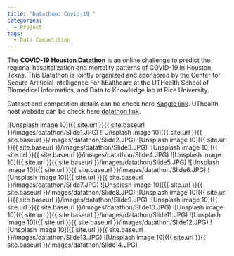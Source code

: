 ```yaml
---
title: "Datathon: Covid-19 "
categories:
  - Project
tags:
  - Data Competition
---
```


<p>
The <b>COVID-19 Houston Datathon</b> is an online challenge to predict the regional hospitalization and mortality patterns of COVID-19 in Houston, Texas. 
This Datathon is jointly organized and sponsored by the Center for Secure Artificial intelligence For hEalthcare at the UTHealth School of Biomedical Informatics, and Data to Knowledge lab at Rice University.
</p>

[//]: # ()
[//]: # ()
[//]: # (This theme supports **link posts**, made famous by John Gruber. To use, just add `link:https://www.kaggle.com/c/covid19houstondatathon/overview` to the post's YAML front matter and you're done.)

[//]: # ()
[//]: # (> And this is how a quote looks.)

Dataset and competition details can be check here [Kaggle link](https://www.kaggle.com/c/covid19houstondatathon/overview).
UThealth host website can be check here [datathon link](https://sbmi.uth.edu/datathon/past-events/aug20.htm).

![Unsplash image 10]({{ site.url }}{{ site.baseurl }}/images/datathon/Slide1.JPG)
![Unsplash image 10]({{ site.url }}{{ site.baseurl }}/images/datathon/Slide2.JPG)
![Unsplash image 10]({{ site.url }}{{ site.baseurl }}/images/datathon/Slide3.JPG)
![Unsplash image 10]({{ site.url }}{{ site.baseurl }}/images/datathon/Slide4.JPG)
![Unsplash image 10]({{ site.url }}{{ site.baseurl }}/images/datathon/Slide5.JPG)
![Unsplash image 10]({{ site.url }}{{ site.baseurl }}/images/datathon/Slide6.JPG)
![Unsplash image 10]({{ site.url }}{{ site.baseurl }}/images/datathon/Slide7.JPG)
![Unsplash image 10]({{ site.url }}{{ site.baseurl }}/images/datathon/Slide8.JPG)
![Unsplash image 10]({{ site.url }}{{ site.baseurl }}/images/datathon/Slide9.JPG)
![Unsplash image 10]({{ site.url }}{{ site.baseurl }}/images/datathon/Slide10.JPG)
![Unsplash image 10]({{ site.url }}{{ site.baseurl }}/images/datathon/Slide11.JPG)
![Unsplash image 10]({{ site.url }}{{ site.baseurl }}/images/datathon/Slide12.JPG)
![Unsplash image 10]({{ site.url }}{{ site.baseurl }}/images/datathon/Slide13.JPG)
![Unsplash image 10]({{ site.url }}{{ site.baseurl }}/images/datathon/Slide14.JPG)
